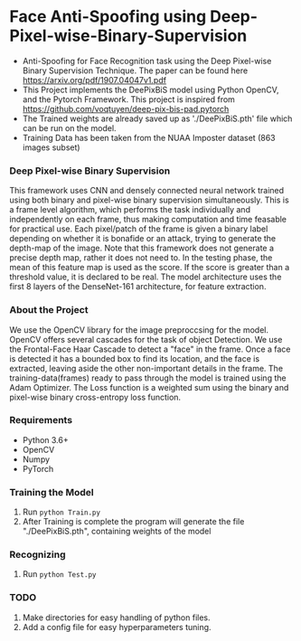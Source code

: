 # Face Anti-Spoofing using Deep-Pixel-wise-Binary-Supervision

- Anti-Spoofing for Face Recognition task using the Deep Pixel-wise Binary Supervision Technique. The paper can be found here https://arxiv.org/pdf/1907.04047v1.pdf
- This Project implements the DeePixBiS model using Python OpenCV, and the Pytorch Framework. This project is inspired from https://github.com/voqtuyen/deep-pix-bis-pad.pytorch
- The Trained weights are already saved up as './DeePixBiS.pth' file which can be run on the model.
- Training Data has been taken from the NUAA Imposter dataset (863 images subset)

### Deep Pixel-wise Binary Supervision
This framework uses CNN and densely connected neural network trained using both binary and pixel-wise binary supervision simultaneously.
This is a frame level algorithm, which performs the task individually and independently on each frame, thus making computation and time feasable for practical use.
Each pixel/patch of the frame is given a binary label depending on whether it is bonafide or an attack, trying to generate the depth-map of the image. Note that this framework does not generate a precise depth map, rather it does not need to. In the testing phase, the mean of this feature map is used as the score. If the score is greater than a threshold value, it is declared to be real.
The model architecture uses the first 8 layers of the DenseNet-161 architecture, for feature extraction. 

### About the Project

We use the OpenCV library for the image preproccsing for the model. OpenCV offers several cascades for the task of object Detection. We use the Frontal-Face Haar Cascade to detect a "face" in the frame. Once a face is detected it has a bounded box to find its location, and the face is extracted, leaving aside the other non-important details in the frame. The training-data(frames) ready to pass through the model is trained using the Adam Optimizer. 
The Loss function is a weighted sum using the binary and pixel-wise binary cross-entropy loss function.


### Requirements

- Python 3.6+
- OpenCV
- Numpy
- PyTorch

### Training the Model
1. Run `python Train.py`
2. After Training is complete the program will generate the file "./DeePixBiS.pth", containing weights of the model

### Recognizing
1. Run `python Test.py`

### TODO
1. Make directories for easy handling of python files.
2. Add a config file for easy hyperparameters tuning.
